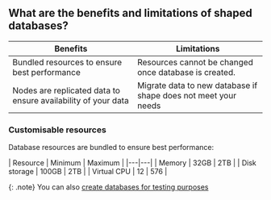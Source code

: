 ## What are the benefits and limitations of shaped databases?

| Benefits | Limitations |
|---|---|
| Bundled resources to ensure best performance | Resources cannot be changed once database is created. |
| Nodes are replicated data to ensure availability of your data | Migrate data to new database if shape does not meet your needs |

### Customisable resources

Database resources are bundled to ensure best performance:

| Resource | Minimum | Maximum |
|---|---|
| Memory | 32GB | 2TB |
| Disk storage | 100GB | 2TB |
| Virtual CPU | 12 | 576 |

{: .note}
You can also [create databases for testing purposes](#create-db)
